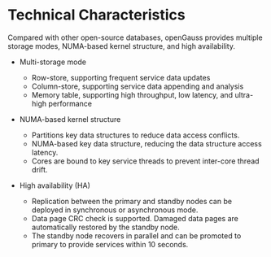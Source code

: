 # Technical Characteristics<a name="EN-US_CONCEPT_0251307660"></a>

Compared with other open-source databases, openGauss provides multiple storage modes, NUMA-based kernel structure, and high availability.

-   Multi-storage mode
    -   Row-store, supporting frequent service data updates
    -   Column-store, supporting service data appending and analysis
    -   Memory table, supporting high throughput, low latency, and ultra-high performance

-   NUMA-based kernel structure
    -   Partitions key data structures to reduce data access conflicts.
    -   NUMA-based key data structure, reducing the data structure access latency.
    -   Cores are bound to key service threads to prevent inter-core thread drift.

-   High availability \(HA\)
    -   Replication between the primary and standby nodes can be deployed in synchronous or asynchronous mode.
    -   Data page CRC check is supported. Damaged data pages are automatically restored by the standby node.
    -   The standby node recovers in parallel and can be promoted to primary to provide services within 10 seconds.


